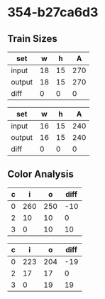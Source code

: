 # 354-b27ca6d3
## Train Sizes

|set|w|h|A|
|---|---|---|---|
|input|18|15|270|
|output|18|15|270|
|diff|0|0|0|


|set|w|h|A|
|---|---|---|---|
|input|16|15|240|
|output|16|15|240|
|diff|0|0|0|


## Color Analysis

|c|i|o|diff|
|---|---|---|---|
|0|260|250|-10|
|2|10|10|0|
|3|0|10|10|


|c|i|o|diff|
|---|---|---|---|
|0|223|204|-19|
|2|17|17|0|
|3|0|19|19|


